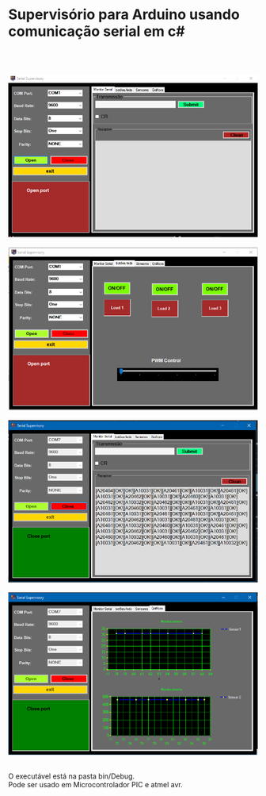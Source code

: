 # **Supervisório para Arduino usando comunicação serial em c#**
<br/>
<br/>
<br/>
<img src="img1.png">
<br/>
<br/>
<img src="img2.png">
<br/>
<br/>
<img src="img3.png">
<br/>
<br/>
<img src="img4.png">
<br/>


<br/>O executável está na pasta bin/Debug.
<br/>Pode ser usado em  Microcontrolador PIC e atmel avr.
